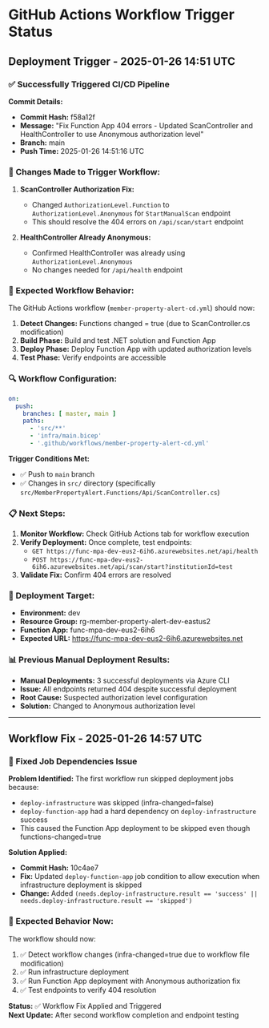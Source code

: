 # GitHub Actions Workflow Trigger Status

## Deployment Trigger - 2025-01-26 14:51 UTC

### ✅ Successfully Triggered CI/CD Pipeline

**Commit Details:**
- **Commit Hash:** f58a12f
- **Message:** "Fix Function App 404 errors - Updated ScanController and HealthController to use Anonymous authorization level"
- **Branch:** main
- **Push Time:** 2025-01-26 14:51:16 UTC

### 🔧 Changes Made to Trigger Workflow:

1. **ScanController Authorization Fix:**
   - Changed `AuthorizationLevel.Function` to `AuthorizationLevel.Anonymous` for `StartManualScan` endpoint
   - This should resolve the 404 errors on `/api/scan/start` endpoint

2. **HealthController Already Anonymous:**
   - Confirmed HealthController was already using `AuthorizationLevel.Anonymous`
   - No changes needed for `/api/health` endpoint

### 🎯 Expected Workflow Behavior:

The GitHub Actions workflow (`member-property-alert-cd.yml`) should now:

1. **Detect Changes:** Functions changed = true (due to ScanController.cs modification)
2. **Build Phase:** Build and test .NET solution and Function App
3. **Deploy Phase:** Deploy Function App with updated authorization levels
4. **Test Phase:** Verify endpoints are accessible

### 🔍 Workflow Configuration:

```yaml
on:
  push:
    branches: [ master, main ]
    paths:
      - 'src/**'
      - 'infra/main.bicep'
      - '.github/workflows/member-property-alert-cd.yml'
```

**Trigger Conditions Met:**
- ✅ Push to `main` branch
- ✅ Changes in `src/` directory (specifically `src/MemberPropertyAlert.Functions/Api/ScanController.cs`)

### 📋 Next Steps:

1. **Monitor Workflow:** Check GitHub Actions tab for workflow execution
2. **Verify Deployment:** Once complete, test endpoints:
   - `GET https://func-mpa-dev-eus2-6ih6.azurewebsites.net/api/health`
   - `POST https://func-mpa-dev-eus2-6ih6.azurewebsites.net/api/scan/start?institutionId=test`
3. **Validate Fix:** Confirm 404 errors are resolved

### 🚀 Deployment Target:

- **Environment:** dev
- **Resource Group:** rg-member-property-alert-dev-eastus2
- **Function App:** func-mpa-dev-eus2-6ih6
- **Expected URL:** https://func-mpa-dev-eus2-6ih6.azurewebsites.net

### 📊 Previous Manual Deployment Results:

- **Manual Deployments:** 3 successful deployments via Azure CLI
- **Issue:** All endpoints returned 404 despite successful deployment
- **Root Cause:** Suspected authorization level configuration
- **Solution:** Changed to Anonymous authorization level

---

## Workflow Fix - 2025-01-26 14:57 UTC

### 🔧 Fixed Job Dependencies Issue

**Problem Identified:** The first workflow run skipped deployment jobs because:
- `deploy-infrastructure` was skipped (infra-changed=false)
- `deploy-function-app` had a hard dependency on `deploy-infrastructure` success
- This caused the Function App deployment to be skipped even though functions-changed=true

**Solution Applied:**
- **Commit Hash:** 10c4ae7
- **Fix:** Updated `deploy-function-app` job condition to allow execution when infrastructure deployment is skipped
- **Change:** Added `(needs.deploy-infrastructure.result == 'success' || needs.deploy-infrastructure.result == 'skipped')`

### 🎯 Expected Behavior Now:
The workflow should now:
1. ✅ Detect workflow changes (infra-changed=true due to workflow file modification)
2. ✅ Run infrastructure deployment 
3. ✅ Run Function App deployment with Anonymous authorization fix
4. ✅ Test endpoints to verify 404 resolution

**Status:** ✅ Workflow Fix Applied and Triggered  
**Next Update:** After second workflow completion and endpoint testing
